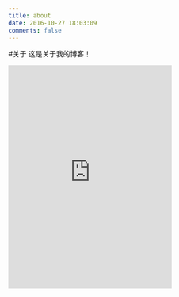 ```yaml
---
title: about
date: 2016-10-27 18:03:09
comments: false
---
```

#关于
这是关于我的博客！

<!-- 只显示播放器 -->
<div style="max-width: 350px;max-height: 150px">
<iframe frameborder="no" border="0" marginwidth="0" marginheight="0" width=330 height=450 src="http://music.163.com/outchain/player?type=0&id=500280863&auto=1&height=430"></iframe>
</div>